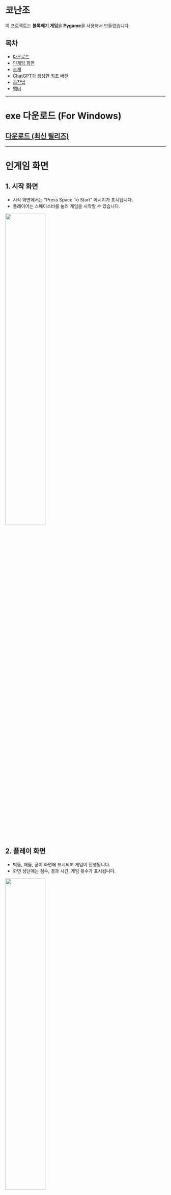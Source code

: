 # 코난조

이 프로젝트는 **블록깨기 게임**을 **Pygame**을 사용해서 만들었습니다.

## 목차
- [다운로드](#exe-다운로드-for-windows)
- [인게임 화면](#인게임-화면)
- [소개](#소개)
- [ChatGPT가 생성한 최초 버전](#최초-버전)
- [조작법](#조작법)
- [멤버](#멤버)

-----


# exe 다운로드 (For Windows)  

## [다운로드 (최신 릴리즈)](https://github.com/Jinseok2419342/Conan/releases/latest)

-----

# 인게임 화면

## **1. 시작 화면** 
- 시작 화면에서는 "Press Space To Start" 메시지가 표시됩니다.
- 플레이어는 스페이스바를 눌러 게임을 시작할 수 있습니다.
<img src="https://github.com/user-attachments/assets/e79e679b-6f49-4b87-9fe1-a6ea10679e9b" width="50%" height="50%">


## **2. 플레이 화면**
- 벽돌, 패들, 공이 화면에 표시되며 게임이 진행됩니다.
- 화면 상단에는 점수, 경과 시간, 게임 횟수가 표시됩니다.
<img src="https://github.com/user-attachments/assets/976beabb-dbdd-4bdc-a1dd-cde2c373c75e" width="50%" height="50%">
<br><br>

- 스테이지가 지날 수록 여러번 충돌해야 깨지는 `강화 벽돌`들이 점점 더 많아집니다.  
- (해당 `강화 벽돌`들은 테두리에만 연하게 회색 보호막이 있습니다)
<img src="https://github.com/user-attachments/assets/bb3014e3-ed65-43f3-8420-d00563c290b5" width="50%" height="50%">

<br><br>
- 노란색 네모는 패들 크기 증가
- 노란색 원은 공 갯수 추가
- 회색 네모는 랜덤 위치에 절대 깨지지 않는 블록 추가
<img src="https://github.com/user-attachments/assets/916c8876-80a8-4393-a7c4-5c58cedafeb8" width="50%" height="50%">



## **3. 게임 오버**
- 공이 모두 바닥에 떨어지면 "Game Over" 화면이 표시됩니다.
- 플레이어는 스페이스바를 눌러 게임을 재시작할 수 있습니다.
<img src="https://github.com/user-attachments/assets/d70bc3dd-c64d-496e-ac26-55b65b5869aa" width="50%" height="50%">


## **4. 게임 클리어**

### 스테이지 클리어
- 모든 벽돌을 제거하면 "Game Clear" 화면이 표시됩니다.
- 스페이스바를 눌러 다음 스테이지를 진행할 수 있습니다.
<img src="https://github.com/user-attachments/assets/7cdbd8d0-9124-4fc0-81c1-b724de8cc93e" width="50%" height="50%">

<br>

### 게임 클리어
- 10스테이지를 클리어 시.
- 게임이 완전히 클리어 됩니다.
<img src="https://github.com/user-attachments/assets/fbeb0d38-2463-46fb-8dba-3deb8509fdf6" width="50%" height="50%">



## **5. 일시정지**
- 게임 도중 ESC 혹은 SPACE 키를 누르면 게임이 일시정지 됩니다.
- 일시정지 동안 타이머는 흐르지 않으며 다시 ESC 또는 SPACE 키를 눌러서 다시 이어서 할 수 있습니다.
<img src="https://github.com/user-attachments/assets/8c093c7b-2b11-409d-8090-4a2323382f1c" width="50%" height="50%">



-----

# 소개

## 벽돌깨기 게임(Breakout Game)의 게임 개요

`벽돌깨기`는 플레이어가 패들을 조작하여 공을 튕겨서 벽돌들을 제거하는 아케이드 게임입니다.   
게임에는 다양한 색상의 벽돌, 특별한 아이템들, 파괴 불가능한 벽돌, 여러번 충돌해야 파괴되는 벽돌과 여러 스테이지 등이 포함되어 있으며,

각 스테이지의 모든 벽돌을 제거하여 10스테이지까지 모든 스테이지를 클리어하는 것이 목표인 게임 입니다.

----


### **1. 기본 메커니즘**
- **패들 조작**:
  - 화살표 키(`←`, `→`) 또는 `A`, `D` 키를 사용해 패들을 좌우로 이동합니다.
- **공 이동**:
  - 공은 벽, 패들, 벽돌 등과 충돌하면 튕깁니다.
- **벽돌 제거**:
  - 공이 벽돌과 충돌하면 벽돌이 제거되고, 점수가 증가합니다.
- **패들 판정**
  - 패들의 어느 부분에 공이 튀기냐에 따라 공의 속도가 달라집니다.
  - 추가로 패들이 늘어난 상태에서 끝쪽에 공이 맞으면 공이 훨씬 더 빨라집니다

### **2. 아이템**
- **패들 크기 증가 아이템**:
  - 패들의 좌우 길이가 증가합니다.
- **공 개수 증가 아이템**:
  - 추가 공이 생성되어 여러 공을 동시에 다룰 수 있습니다.
- **파괴 불가능한 벽돌 생성 아이템**:
  - 제거할 수 없는 회색 벽돌이 새로 생성됩니다.

### **3. 스테이지**
- 모든 벽돌을 부수면 다음 스테이지로 이동하게 됩니다.
- 총 10스테이지까지 있습니다.
- 스테이지가 진행될 수록 여러번 타격해야 사라지는 `강화 벽돌` 수가 많아집니다.
- 스테이지가 진행될 수록 공의 최대 속도가 더 빨라집니다.

### **4. 점수 및 시간**
- **점수 계산**:
  - 벽돌 제거 시 10점이 추가됩니다.
- **경과 시간**:
  - 게임 시작부터의 경과 시간이 상단에 표시됩니다.
  - 일시정지 동안은 타이머 시간이 흐르지 않습니다.
- **게임 횟수**:
  - 현재 진행 중인 게임 횟수가 표시됩니다.
  - 클리어 후 다시 게임 시작시 게임 횟수가 초기화 됩니다.


---

## 최초 버전
ChatGPT가 생성한 최초 버전입니다. ( gif 이미지 )  

![gpt_first](https://github.com/user-attachments/assets/06657891-16fa-496b-845b-564d36715004)

-----

## 조작법
| 키보드 입력 | 동작                              |
|-------------|-----------------------------------|
| `←`, `A`    | 패들을 왼쪽으로 이동              |
| `→`, `D`    | 패들을 오른쪽으로 이동            |
| `SPACE`     | 게임 시작 / 일시정지 / 재시작      |
| `ESC`       | 일시정지 / 재시작              |

-----

## 멤버

- [장진석](https://github.com/Jinseok2419342)
- [정현국](https://github.com/ehfl21)
- [고지호](https://github.com/jiho050718)
- [최은성](https://github.com/eunsg1)
- [김건우](https://github.com/urobo12)
- [김수한](https://github.com/suhan1029)
- [양경윤](https://github.com/kyungyunie)
